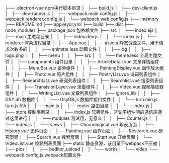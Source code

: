 ├── .electron-vue                npm执行脚本目录
│   ├── build.js
│   ├── dev-client.js
│   ├── dev-runner.js
│   ├── webpack.main.config.js
│   ├── webpack.renderer.config.js
│   └── webpack.web.config.js
├── :memory
├── README.md
├── appveyor.yml
├── build
├── dist
├── node_modules
├── package.json                  包依赖文件
├── src
│   ├── index.ejs
│   ├── main                       主进程目录
│   │   ├── index.dev.js
│   │   └── index.js
│   └── renderer                   渲染进程目录
│       ├── App.vue
│       ├── assets                 静态资源文件，用于请求次数多的
│       │   ├── animate.less       动画文件
│       │   ├── bg
│       │   ├── logo.png
│       │   ├── menu
│       │   ├── src
│       │   └── theme.less         全局主题文件
│       ├── components 组件目录
│       │   ├── ArticleDetail.vue   文章详情组件
│       │   ├── MenuBar.vue         菜单组件
│       │   ├── PaintingDisplay.vue 画作放大组件
│       │   ├── Photo.vue           照片组件
│       │   ├── PoetryList.vue      诗词列表组件
│       │   ├── ResearchList.vue    研究列表组件
│       │   ├── Searchlist.vue      搜索列表组件
│       │   ├── TransisionLayer.vue 泼墨组件
│       │   ├── Video.vue           视频播放器组件
│       │   └── WritingList.vue     文章列表组件
│       ├── ignore_lib
│       │   ├── GSY.db              数据库
│       │   ├── GsyDB.js            数据库接口文件
│       │   └── turn.min.js         turn.js 5th
│       ├── main.js
│       ├── router                  路由目录
│       │   └── index.js
│       ├── store                   控制层目录
│       │   ├── index.js            兄弟组件，非父子组件间的通信需通过这里进行
│       │   └── modules             测试用，无意义
│       │       ├── Counter.js
│       │       └── index.js
│       └── views
│           ├── Chronological.vue  年表页面
│           ├── History.vue        史料页面
│           ├── Painting.vue       画作页面
│           ├── Research.vue       研究页面
│           ├── Search.vue         搜索页面
│           ├── Start.vue          开始页面
│           └── VideoList.vue      视频列表页面
├── static                         静态资源，该目录下webpack不压缩
│   ├── pics
│   │   ├── beditor_upload
│   │   └── works
│   └── video
└── webpack.config.js             webpack配置文件
